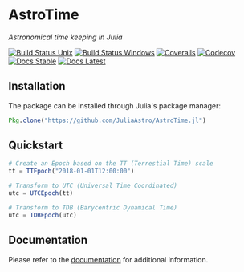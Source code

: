 # AstroTime

*Astronomical time keeping in Julia*

[![Build Status Unix][travis-badge]][travis-url] [![Build Status Windows][av-badge]][av-url] [![Coveralls][coveralls-badge]][coveralls-url] [![Codecov][codecov-badge]][codecov-url] [![Docs Stable][docs-badge-stable]][docs-url-stable] [![Docs Latest][docs-badge-latest]][docs-url-latest]

## Installation

The package can be installed through Julia's package manager:

```julia
Pkg.clone("https://github.com/JuliaAstro/AstroTime.jl")
```

## Quickstart

```julia
# Create an Epoch based on the TT (Terrestial Time) scale
tt = TTEpoch("2018-01-01T12:00:00")

# Transform to UTC (Universal Time Coordinated)
utc = UTCEpoch(tt)

# Transform to TDB (Barycentric Dynamical Time)
utc = TDBEpoch(utc)
```

## Documentation

Please refer to the [documentation][docs-url-latest] for additional
information.

[travis-badge]: https://travis-ci.org/JuliaAstro/AstroTime.jl.svg?branch=master
[travis-url]: https://travis-ci.org/JuliaAstro/AstroTime.jl
[av-badge]: https://ci.appveyor.com/api/projects/status/13l2bwswxbl1g8cq?svg=true
[av-url]: https://ci.appveyor.com/project/helgee/astronomicaltime-jl
[coveralls-badge]: https://coveralls.io/repos/github/JuliaAstro/AstroTime.jl/badge.svg?branch=master
[coveralls-url]: https://coveralls.io/github/JuliaAstro/AstroTime.jl?branch=master
[codecov-badge]: http://codecov.io/github/JuliaAstro/AstroTime.jl/coverage.svg?branch=master
[codecov-url]: http://codecov.io/github/JuliaAstro/AstroTime.jl?branch=master
[docs-badge-latest]: https://img.shields.io/badge/docs-latest-blue.svg
[docs-url-latest]: https://juliaastro.github.io/AstroTime.jl/latest
[docs-badge-stable]: https://img.shields.io/badge/docs-stable-blue.svg
[docs-url-stable]: https://juliaastro.github.io/AstroTime.jl/stable
